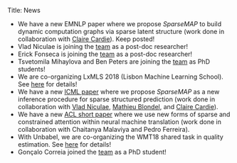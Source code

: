 Title: News

* We have a new EMNLP paper where we propose *SparseMAP* to build dynamic computation graphs via sparse latent structure (work done in collaboration with [Claire Cardie](http://www.cs.cornell.edu/home/cardie)). Keep posted!
* Vlad Niculae is joining the [team](team.html) as a post-doc researcher!
* Erick Fonseca is joining the [team](team.html) as a post-doc researcher!
* Tsvetomila Mihaylova and Ben Peters are joining the [team](team.html) as PhD students!
* We are co-organizing LxMLS 2018 (Lisbon Machine Learning School). See [here](http://lxmls.it.pt) for details!
* We have a new [ICML paper](http://proceedings.mlr.press/v80/niculae18a.html) where we propose *SparseMAP* as a new inference procedure for sparse structured prediction (work done in collaboration with [Vlad Niculae](http://vene.ro), [Mathieu Blondel](http://mblondel.org), and [Claire Cardie](http://www.cs.cornell.edu/home/cardie)).
* We have a new [ACL short paper](http://aclweb.org/anthology/P18-2059) where we use new forms of sparse and constrained attention within neural machine translation (work done in collaboration with Chaitanya Malaviya and Pedro Ferreira).
* With Unbabel, we are co-organizing the WMT18 shared task in quality estimation. See [here](http://www.statmt.org/wmt18/quality-estimation-task.html) for details!
* Gonçalo Correia joined the [team](team.html) as a PhD student!
